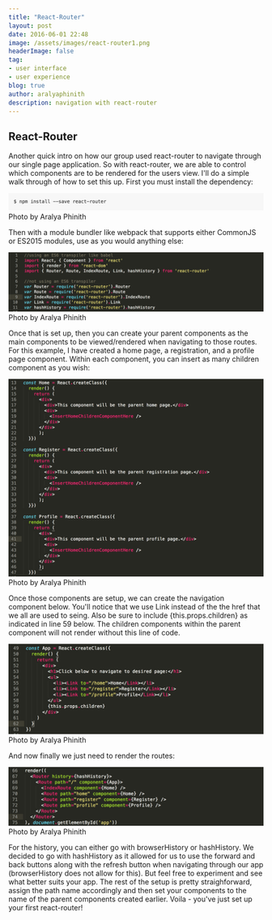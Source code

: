 ```yaml
---
title: "React-Router"
layout: post
date: 2016-06-01 22:48
image: /assets/images/react-router1.png
headerImage: false
tag:
- user interface
- user experience
blog: true
author: aralyaphinith
description: navigation with react-router
---
```


<div class="breaker"></div>

## React-Router

Another quick intro on how our group used react-router to navigate through our single page application.  So with react-router, we are able to control which components are to be rendered for the users view.  I'll do a simple walk through of how to set this up.  First you must install the dependency:

<div class="react-router">
  <img class="image" src="../assets/images/react-router1.png" alt="npm install react router">
  <figcaption class="caption">Photo by Aralya Phinith</figcaption>
</div>

Then with a module bundler like webpack that supports either CommonJS or ES2015 modules, use as you would anything else:

<div class="react-router">
  <img class="image" src="../assets/images/react-router2.png" alt="import react-router">
  <figcaption class="caption">Photo by Aralya Phinith</figcaption>
</div>

Once that is set up, then you can create your parent components as the main components to be viewed/rendered when navigating to those routes.  For this example, I have created a home page, a registration, and a profile page component.  Within each component, you can insert as many children component as you wish:

<div class="react-router">
  <img class="image" src="../assets/images/react-router3.png" alt="parent component">
  <figcaption class="caption">Photo by Aralya Phinith</figcaption>
</div>

Once those components are setup, we can create the navigation component below.  You'll notice that we use Link instead of the the href that we all are used to seing.  Also be sure to include {this.props.children} as indicated in line 59 below.  The children components within the parent component will not render without this line of code.

<div class="react-router">
  <img class="image" src="../assets/images/react-router4.png" alt="nav bar">
  <figcaption class="caption">Photo by Aralya Phinith</figcaption>
</div>

And now finally we just need to render the routes:

<div class="react-router">
  <img class="image" src="../assets/images/react-router5.png" alt="render routes">
  <figcaption class="caption">Photo by Aralya Phinith</figcaption>
</div>

For the history, you can either go with browserHistory or hashHistory.  We decided to go with hashHistory as it allowed for us to use the forward and back buttons along with the refresh button when navigating through our app (browserHistory does not allow for this).  But feel free to experiment and see what better suits your app.  The rest of the setup is pretty straighforward, assign the path name accordingly and then set your components to the name of the parent components created earlier.  Voila - you've just set up your first react-router!